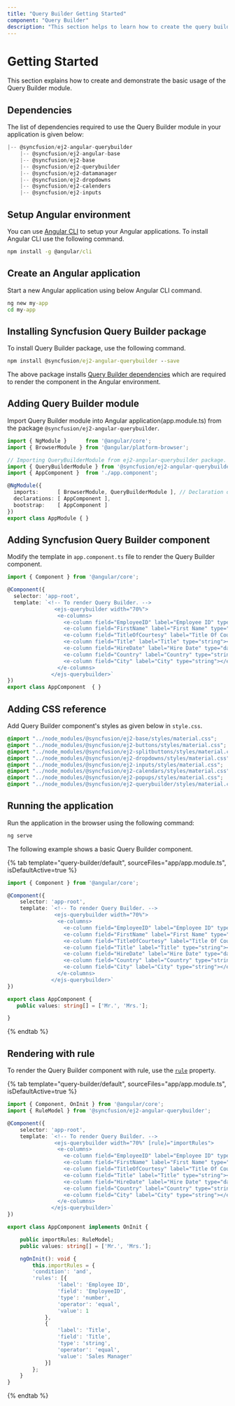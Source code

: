 ```yaml
---
title: "Query Builder Getting Started"
component: "Query Builder"
description: "This section helps to learn how to create the query builder in Angular application with its basic features in step-by-step procedure."
---
```


# Getting Started

This section explains how to create and demonstrate the basic usage of the Query Builder module.

## Dependencies

The list of dependencies required to use the Query Builder module in your application is given below:

```javascript
|-- @syncfusion/ej2-angular-querybuilder
    |-- @syncfusion/ej2-angular-base
    |-- @syncfusion/ej2-base
    |-- @syncfusion/ej2-querybuilder
    |-- @syncfusion/ej2-datamanager
    |-- @syncfusion/ej2-dropdowns
    |-- @syncfusion/ej2-calenders
    |-- @syncfusion/ej2-inputs
```

## Setup Angular environment

You can use [Angular CLI](https://github.com/angular/angular-cli) to setup your Angular applications. To install Angular CLI use the following command.

```cmd
npm install -g @angular/cli
```

## Create an Angular application

Start a new Angular application using below Angular CLI command.

```cmd
ng new my-app
cd my-app
```

## Installing Syncfusion Query Builder package

To install Query Builder package, use the following command.

```cmd
npm install @syncfusion/ej2-angular-querybuilder --save
```

The above package installs [Query Builder dependencies](./getting-started#dependencies) which
are required to render the component in the Angular environment.

## Adding Query Builder module

Import Query Builder module into Angular application(app.module.ts) from the package `@syncfusion/ej2-angular-querybuilder`.

```typescript
import { NgModule }      from '@angular/core';
import { BrowserModule } from '@angular/platform-browser';

// Importing QueryBuilderModule from ej2-angular-querybuilder package.
import { QueryBuilderModule } from '@syncfusion/ej2-angular-querybuilder';
import { AppComponent }  from './app.component';

@NgModule({
  imports:      [ BrowserModule, QueryBuilderModule ], // Declaration of QueryBuilder module into NgModule.
  declarations: [ AppComponent ],
  bootstrap:    [ AppComponent ]
})
export class AppModule { }

```

## Adding Syncfusion Query Builder component

Modify the template in `app.component.ts` file to render the Query Builder component.

```typescript
import { Component } from '@angular/core';

@Component({
  selector: 'app-root',
  template: `<!-- To render Query Builder. -->
               <ejs-querybuilder width="70%">
                <e-columns>
                  <e-column field="EmployeeID" label="Employee ID" type="number"></e-column>
                  <e-column field="FirstName" label="First Name" type="string"></e-column>
                  <e-column field="TitleOfCourtesy" label="Title Of Courtesy" type="boolean" [values]="values"></e-column>
                  <e-column field="Title" label="Title" type="string"></e-column>
                  <e-column field="HireDate" label="Hire Date" type="date" format="dd/MM/yyyy"></e-column>
                  <e-column field="Country" label="Country" type="string"></e-column>
                  <e-column field="City" label="City" type="string"></e-column>
                </e-columns>
              </ejs-querybuilder>`
})
export class AppComponent  { }
```

## Adding CSS reference

Add Query Builder component's styles as given below in `style.css`.

```css
@import "../node_modules/@syncfusion/ej2-base/styles/material.css";
@import "../node_modules/@syncfusion/ej2-buttons/styles/material.css";
@import "../node_modules/@syncfusion/ej2-splitbuttons/styles/material.css";
@import "../node_modules/@syncfusion/ej2-dropdowns/styles/material.css";
@import "../node_modules/@syncfusion/ej2-inputs/styles/material.css";
@import "../node_modules/@syncfusion/ej2-calendars/styles/material.css";
@import "../node_modules/@syncfusion/ej2-popups/styles/material.css";
@import "../node_modules/@syncfusion/ej2-querybuilder/styles/material.css";
```

## Running the application

Run the application in the browser using the following command:

```cmd
ng serve
```

The following example shows a basic Query Builder component.

{% tab template="query-builder/default", sourceFiles="app/app.module.ts", isDefaultActive=true %}

```typescript
import { Component } from '@angular/core';

@Component({
    selector: 'app-root',
    template: `<!-- To render Query Builder. -->
               <ejs-querybuilder width="70%">
                <e-columns>
                  <e-column field="EmployeeID" label="Employee ID" type="number"></e-column>
                  <e-column field="FirstName" label="First Name" type="string"></e-column>
                  <e-column field="TitleOfCourtesy" label="Title Of Courtesy" type="boolean" [values]="values"></e-column>
                  <e-column field="Title" label="Title" type="string"></e-column>
                  <e-column field="HireDate" label="Hire Date" type="date" format="dd/MM/yyyy"></e-column>
                  <e-column field="Country" label="Country" type="string"></e-column>
                  <e-column field="City" label="City" type="string"></e-column>
                </e-columns>
              </ejs-querybuilder>`
})

export class AppComponent {
   public values: string[] = ['Mr.', 'Mrs.'];

}

```

{% endtab %}

## Rendering with rule

To render the Query Builder component with rule, use the [`rule`](https://ej2.syncfusion.com/angular/documentation/api/query-builder/#rule) property.

{% tab template="query-builder/default", sourceFiles="app/app.module.ts", isDefaultActive=true %}

```typescript
import { Component, OnInit } from '@angular/core';
import { RuleModel } from '@syncfusion/ej2-angular-querybuilder';

@Component({
    selector: 'app-root',
    template: `<!-- To render Query Builder. -->
               <ejs-querybuilder width="70%" [rule]="importRules">
                <e-columns>
                  <e-column field="EmployeeID" label="Employee ID" type="number"></e-column>
                  <e-column field="FirstName" label="First Name" type="string"></e-column>
                  <e-column field="TitleOfCourtesy" label="Title Of Courtesy" type="boolean" [values]="values"></e-column>
                  <e-column field="Title" label="Title" type="string"></e-column>
                  <e-column field="HireDate" label="Hire Date" type="date" format="dd/MM/yyyy"></e-column>
                  <e-column field="Country" label="Country" type="string"></e-column>
                  <e-column field="City" label="City" type="string"></e-column>
                </e-columns>
              </ejs-querybuilder>`
})

export class AppComponent implements OnInit {

    public importRules: RuleModel;
    public values: string[] = ['Mr.', 'Mrs.'];

    ngOnInit(): void {
        this.importRules = {
        'condition': 'and',
        'rules': [{
                'label': 'Employee ID',
                'field': 'EmployeeID',
                'type': 'number',
                'operator': 'equal',
                'value': 1
            },
            {
                'label': 'Title',
                'field': 'Title',
                'type': 'string',
                'operator': 'equal',
                'value': 'Sales Manager'
            }]
        };
    }
}

```

{% endtab %}
